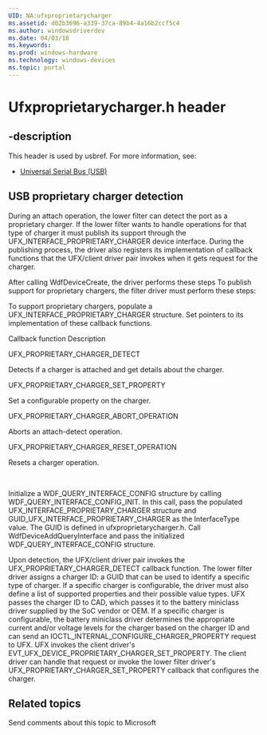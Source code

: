 ```yaml
---
UID: NA:ufxproprietarycharger
ms.assetid: d02b3696-a339-37ca-89b4-4a16b2ccf5c4
ms.author: windowsdriverdev
ms.date: 04/03/18
ms.keywords: 
ms.prod: windows-hardware
ms.technology: windows-devices
ms.topic: portal
---
```


# Ufxproprietarycharger.h header


## -description


This header is used by usbref. For more information, see:

- [Universal Serial Bus (USB)](../_usbref/index.md)

## USB proprietary charger detection

During an attach operation, the lower filter can detect the port as a proprietary charger. If the lower filter wants to handle operations for that type of charger it must publish its support through the  UFX_INTERFACE_PROPRIETARY_CHARGER device interface. During the publishing process, the driver also registers its implementation of callback functions that the UFX/client driver pair invokes when it gets request for the charger.


After calling WdfDeviceCreate, the driver performs these steps
To publish support for proprietary chargers, the filter driver must perform these steps:

To support proprietary chargers, populate a UFX_INTERFACE_PROPRIETARY_CHARGER structure. Set pointers to its implementation of these callback functions.


Callback function
Description



UFX_PROPRIETARY_CHARGER_DETECT



Detects if a charger is attached  and get details about the charger.




UFX_PROPRIETARY_CHARGER_SET_PROPERTY



Set a configurable property on the charger.




UFX_PROPRIETARY_CHARGER_ABORT_OPERATION



Aborts an attach-detect operation.




UFX_PROPRIETARY_CHARGER_RESET_OPERATION



Resets a charger operation.



 

Initialize a WDF_QUERY_INTERFACE_CONFIG structure by calling WDF_QUERY_INTERFACE_CONFIG_INIT. In this call, pass the populated UFX_INTERFACE_PROPRIETARY_CHARGER structure and GUID_UFX_INTERFACE_PROPRIETARY_CHARGER as the InterfaceType value. The GUID is defined in ufxproprietarycharger.h.
Call WdfDeviceAddQueryInterface and pass the initialized WDF_QUERY_INTERFACE_CONFIG structure.



Upon detection, the UFX/client driver pair invokes the UFX_PROPRIETARY_CHARGER_DETECT callback function. The lower filter driver assigns a charger ID: a GUID that can be used to identify a specific type of charger. If a specific charger is configurable, the driver must also define a list of supported properties and their possible value types. 
UFX passes the charger ID to CAD, which passes it to the battery miniclass driver supplied by the SoC vendor or OEM.  If a specific charger is configurable, the battery miniclass driver determines the appropriate current and/or voltage levels for the charger based on the charger ID and can send  an IOCTL_INTERNAL_CONFIGURE_CHARGER_PROPERTY request to UFX.  UFX invokes the client driver's EVT_UFX_DEVICE_PROPRIETARY_CHARGER_SET_PROPERTY. The client driver can handle that request or invoke the lower filter driver's UFX_PROPRIETARY_CHARGER_SET_PROPERTY callback that configures the charger.

## Related topics

Send comments about this topic to Microsoft

